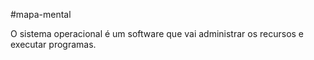 #mapa-mental 

O sistema operacional é um software que vai administrar os recursos e executar programas.      